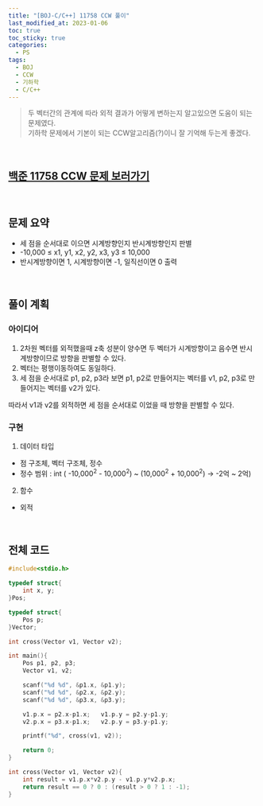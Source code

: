 ```yaml
---
title: "[BOJ-C/C++] 11758 CCW 풀이"
last_modified_at: 2023-01-06
toc: true
toc_sticky: true
categories:
  - PS
tags:
  - BOJ
  - CCW
  - 기하학
  - C/C++
---
```


> 두 벡터간의 관계에 따라 외적 결과가 어떻게 변하는지 알고있으면 도움이 되는 문제였다.  
> 기하학 문제에서 기본이 되는 CCW알고리즘(?)이니 잘 기억해 두는게 좋겠다.

<br>
  
## [백준 11758 CCW 문제 보러가기](https://www.acmicpc.net/problem/11758)

<br>

## 문제 요약

* 세 점을 순서대로 이으면 시계방향인지 반시계방향인지 판별
* -10,000 ≤ x1, y1, x2, y2, x3, y3 ≤ 10,000
* 반시계방향이면 1, 시계방향이면 -1, 일직선이면 0 출력

<br>

## 풀이 계획

### 아이디어

1. 2차원 벡터를 외적했을때 z축 성분이 양수면 두 벡터가 시계방향이고 음수면 반시계방향이므로 방향을 판별할 수 있다.
2. 벡터는 평행이동하여도 동일하다.
3. 세 점을 순서대로 p1, p2, p3라 보면 p1, p2로 만들어지는 벡터를 v1, p2, p3로 만들어지는 벡터를 v2가 있다.

따라서 v1과 v2를 외적하면 세 점을 순서대로 이었을 때 방향을 판별할 수 있다.

### 구현

1. 데이터 타입

* 점 구조체, 벡터 구조체, 정수
* 정수 범위 : int ( -10,000<sup>2</sup> - 10,000<sup>2</sup>) ~ (10,000<sup>2</sup> + 10,000<sup>2</sup>) -> -2억 ~ 2억)

2. 함수

* 외적

<br>

## 전체 코드

```cpp
#include<stdio.h>

typedef struct{
    int x, y;
}Pos;

typedef struct{
    Pos p;
}Vector;

int cross(Vector v1, Vector v2);

int main(){
    Pos p1, p2, p3;
    Vector v1, v2;

    scanf("%d %d", &p1.x, &p1.y);
    scanf("%d %d", &p2.x, &p2.y);
    scanf("%d %d", &p3.x, &p3.y);

    v1.p.x = p2.x-p1.x;   v1.p.y = p2.y-p1.y;
    v2.p.x = p3.x-p1.x;   v2.p.y = p3.y-p1.y;

    printf("%d", cross(v1, v2));

    return 0;
}

int cross(Vector v1, Vector v2){
    int result = v1.p.x*v2.p.y - v1.p.y*v2.p.x;
    return result == 0 ? 0 : (result > 0 ? 1 : -1);
}
```
